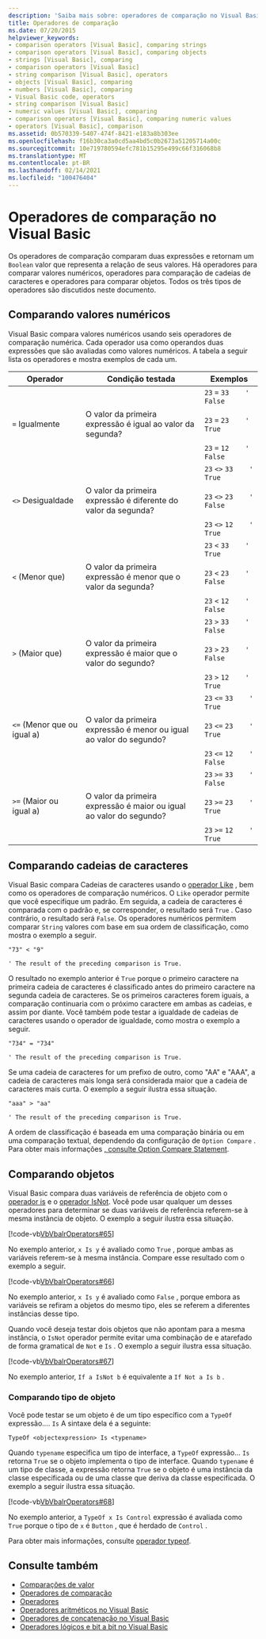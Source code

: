 ```yaml
---
description: 'Saiba mais sobre: operadores de comparação no Visual Basic'
title: Operadores de comparação
ms.date: 07/20/2015
helpviewer_keywords:
- comparison operators [Visual Basic], comparing strings
- comparison operators [Visual Basic], comparing objects
- strings [Visual Basic], comparing
- comparison operators [Visual Basic]
- string comparison [Visual Basic], operators
- objects [Visual Basic], comparing
- numbers [Visual Basic], comparing
- Visual Basic code, operators
- string comparison [Visual Basic]
- numeric values [Visual Basic], comparing
- comparison operators [Visual Basic], comparing numeric values
- operators [Visual Basic], comparison
ms.assetid: 0b570339-5407-474f-8421-e183a8b303ee
ms.openlocfilehash: f16b30ca3a0cd5aa4bd5c0b2673a51205714a00c
ms.sourcegitcommit: 10e719780594efc781b15295e499c66f316068b8
ms.translationtype: MT
ms.contentlocale: pt-BR
ms.lasthandoff: 02/14/2021
ms.locfileid: "100476404"
---
```

# <a name="comparison-operators-in-visual-basic"></a>Operadores de comparação no Visual Basic

Os operadores de comparação comparam duas expressões e retornam um `Boolean` valor que representa a relação de seus valores. Há operadores para comparar valores numéricos, operadores para comparação de cadeias de caracteres e operadores para comparar objetos. Todos os três tipos de operadores são discutidos neste documento.  
  
## <a name="comparing-numeric-values"></a>Comparando valores numéricos  

 Visual Basic compara valores numéricos usando seis operadores de comparação numérica. Cada operador usa como operandos duas expressões que são avaliadas como valores numéricos. A tabela a seguir lista os operadores e mostra exemplos de cada um.  
  
|Operador|Condição testada|Exemplos|  
|--------------|----------------------|--------------|  
|`=` Igualmente|O valor da primeira expressão é igual ao valor da segunda?|`23`   `=`   `33    ' False`<br /><br /> `23`   `=`   `23    ' True`<br /><br /> `23`   `=`   `12    ' False`|  
|`<>` Desigualdade|O valor da primeira expressão é diferente do valor da segunda?|`23`   `<>`   `33    ' True`<br /><br /> `23`   `<>`   `23    ' False`<br /><br /> `23`   `<>`   `12    ' True`|  
|`<` (Menor que)|O valor da primeira expressão é menor que o valor da segunda?|`23`   `<`   `33    ' True`<br /><br /> `23`   `<`   `23    ' False`<br /><br /> `23`   `<`   `12    ' False`|  
|`>` (Maior que)|O valor da primeira expressão é maior que o valor do segundo?|`23`   `>`   `33    ' False`<br /><br /> `23`   `>`   `23    ' False`<br /><br /> `23`   `>`   `12    ' True`|  
|`<=` (Menor que ou igual a)|O valor da primeira expressão é menor ou igual ao valor do segundo?|`23`   `<=`   `33    ' True`<br /><br /> `23`   `<=`   `23    ' True`<br /><br /> `23`   `<=`   `12    ' False`|  
|`>=` (Maior ou igual a)|O valor da primeira expressão é maior ou igual ao valor do segundo?|`23`   `>=`   `33    ' False`<br /><br /> `23`   `>=`   `23    ' True`<br /><br /> `23`   `>=`   `12    ' True`|  
  
## <a name="comparing-strings"></a>Comparando cadeias de caracteres  

 Visual Basic compara Cadeias de caracteres usando o [operador Like](../../../language-reference/operators/like-operator.md) , bem como os operadores de comparação numéricos. O `Like` operador permite que você especifique um padrão. Em seguida, a cadeia de caracteres é comparada com o padrão e, se corresponder, o resultado será `True` . Caso contrário, o resultado será `False`. Os operadores numéricos permitem comparar `String` valores com base em sua ordem de classificação, como mostra o exemplo a seguir.  
  
 `"73" < "9"`  
  
 `' The result of the preceding comparison is True.`  
  
 O resultado no exemplo anterior é `True` porque o primeiro caractere na primeira cadeia de caracteres é classificado antes do primeiro caractere na segunda cadeia de caracteres. Se os primeiros caracteres forem iguais, a comparação continuaria com o próximo caractere em ambas as cadeias, e assim por diante. Você também pode testar a igualdade de cadeias de caracteres usando o operador de igualdade, como mostra o exemplo a seguir.  
  
 `"734" = "734"`  
  
 `' The result of the preceding comparison is True.`  
  
 Se uma cadeia de caracteres for um prefixo de outro, como "AA" e "AAA", a cadeia de caracteres mais longa será considerada maior que a cadeia de caracteres mais curta. O exemplo a seguir ilustra essa situação.  
  
 `"aaa" > "aa"`  
  
 `' The result of the preceding comparison is True.`  
  
 A ordem de classificação é baseada em uma comparação binária ou em uma comparação textual, dependendo da configuração de `Option Compare` . Para obter mais informações [, consulte Option Compare Statement](../../../language-reference/statements/option-compare-statement.md).  
  
## <a name="comparing-objects"></a>Comparando objetos  

 Visual Basic compara duas variáveis de referência de objeto com o [operador is](../../../language-reference/operators/is-operator.md) e o [operador IsNot](../../../language-reference/operators/isnot-operator.md). Você pode usar qualquer um desses operadores para determinar se duas variáveis de referência referem-se à mesma instância de objeto. O exemplo a seguir ilustra essa situação.  
  
 [!code-vb[VbVbalrOperators#65](~/samples/snippets/visualbasic/VS_Snippets_VBCSharp/VbVbalrOperators/VB/Class1.vb#65)]  
  
 No exemplo anterior, `x Is y` é avaliado como `True` , porque ambas as variáveis referem-se à mesma instância. Compare esse resultado com o exemplo a seguir.  
  
 [!code-vb[VbVbalrOperators#66](~/samples/snippets/visualbasic/VS_Snippets_VBCSharp/VbVbalrOperators/VB/Class1.vb#66)]  
  
 No exemplo anterior, `x Is y` é avaliado como `False` , porque embora as variáveis se refiram a objetos do mesmo tipo, eles se referem a diferentes instâncias desse tipo.  
  
 Quando você deseja testar dois objetos que não apontam para a mesma instância, o `IsNot` operador permite evitar uma combinação de e atarefado de forma gramatical de `Not` e `Is` . O exemplo a seguir ilustra essa situação.  
  
 [!code-vb[VbVbalrOperators#67](~/samples/snippets/visualbasic/VS_Snippets_VBCSharp/VbVbalrOperators/VB/Class1.vb#67)]  
  
 No exemplo anterior, `If a IsNot b` é equivalente a `If Not a Is b` .  
  
### <a name="comparing-object-type"></a>Comparando tipo de objeto  

 Você pode testar se um objeto é de um tipo específico com a `TypeOf` expressão.... `Is` A sintaxe dela é a seguinte:  
  
 `TypeOf <objectexpression> Is <typename>`  
  
 Quando `typename` especifica um tipo de interface, a `TypeOf` expressão... `Is` retorna `True` se o objeto implementa o tipo de interface. Quando `typename` é um tipo de classe, a expressão retorna `True` se o objeto é uma instância da classe especificada ou de uma classe que deriva da classe especificada. O exemplo a seguir ilustra essa situação.  
  
 [!code-vb[VbVbalrOperators#68](~/samples/snippets/visualbasic/VS_Snippets_VBCSharp/VbVbalrOperators/VB/Class1.vb#68)]  
  
 No exemplo anterior, a `TypeOf x Is Control` expressão é avaliada como `True` porque o tipo de `x` é `Button` , que é herdado de `Control` .  
  
 Para obter mais informações, consulte [operador typeof](../../../language-reference/operators/typeof-operator.md).  
  
## <a name="see-also"></a>Consulte também

- [Comparações de valor](value-comparisons.md)
- [Operadores de comparação](../../../language-reference/operators/comparison-operators.md)
- [Operadores](../../../language-reference/operators/index.md)
- [Operadores aritméticos no Visual Basic](arithmetic-operators.md)
- [Operadores de concatenação no Visual Basic](concatenation-operators.md)
- [Operadores lógicos e bit a bit no Visual Basic](logical-and-bitwise-operators.md)
